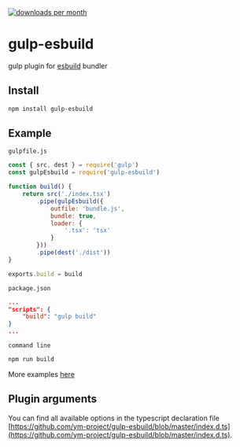 <a href="https://npmcharts.com/compare/gulp-esbuild?minimal=true">
    <img alt="downloads per month" src="https://img.shields.io/npm/dm/gulp-esbuild?style=for-the-badge">
</a>

# gulp-esbuild

gulp plugin for [esbuild](https://github.com/evanw/esbuild) bundler

## Install
```bash
npm install gulp-esbuild
```

## Example

`gulpfile.js`
```js
const { src, dest } = require('gulp')
const gulpEsbuild = require('gulp-esbuild')

function build() {
    return src('./index.tsx')
        .pipe(gulpEsbuild({
            outfile: 'bundle.js',
            bundle: true,
            loader: {
                '.tsx': 'tsx'
            }
        }))
        .pipe(dest('./dist'))
}

exports.build = build
```
`package.json`
```json
...
"scripts": {
    "build": "gulp build"
}
...
```
`command line`
```bash
npm run build
```

More examples [here](https://github.com/ym-project/gulp-esbuild/tree/master/examples)

## Plugin arguments

You can find all available options in the typescript declaration file [https://github.com/ym-project/gulp-esbuild/blob/master/index.d.ts](https://github.com/ym-project/gulp-esbuild/blob/master/index.d.ts).
